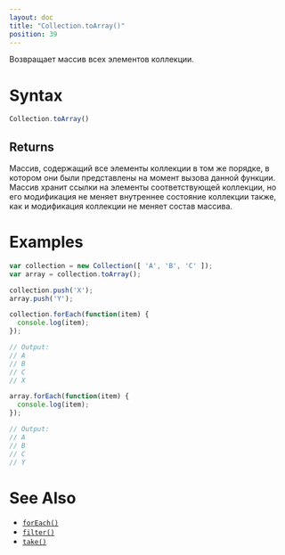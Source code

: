 ```yaml
---
layout: doc
title: "Collection.toArray()"
position: 39
---
```


Возвращает массив всех элементов коллекции.

# Syntax

```js
Collection.toArray()
```

## Returns

Массив, содержащий все элементы коллекции в том же порядке, в котором они были представлены на момент
вызова данной функции. Массив хранит ссылки на элементы соответствующей коллекции, но его модификация
не меняет внутреннее состояние коллекции также, как и модификация коллекции не меняет состав массива.

# Examples

```js
var collection = new Collection([ 'A', 'B', 'C' ]);
var array = collection.toArray();

collection.push('X');
array.push('Y');

collection.forEach(function(item) {
  console.log(item);
});

// Output:
// A
// B
// C
// X

array.forEach(function(item) {
  console.log(item);
});

// Output:
// A
// B
// C
// Y
```

# See Also

* [`forEach()`](../Collection.forEach/)
* [`filter()`](../Collection.filter/)
* [`take()`](../Collection.take/)

